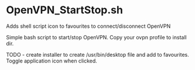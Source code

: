 # OpenVPN_StartStop.sh
Adds shell script icon to favourites to connect/disconnect OpenVPN

Simple bash script to start/stop OpenVPN. 
Copy your ovpn profile to install dir.

TODO - create installer to create /usr/bin/desktop file and add to favourites. 
Toggle application icon when clicked.
